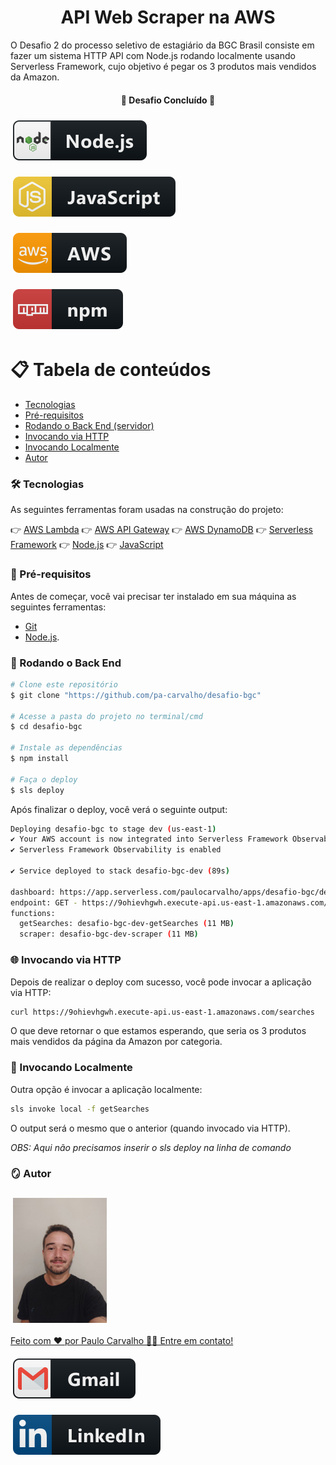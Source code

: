 <h1 align="center">
  API Web Scraper na AWS
</h1>

 O Desafio 2 do processo seletivo de estagiário da BGC Brasil consiste em fazer um sistema HTTP API com Node.js rodando localmente usando Serverless Framework, cujo objetivo é pegar os 3 produtos mais vendidos da Amazon.

<h4 align="center">
  🚧 Desafio Concluído 🚧
</h4>

<p align="left">
    <a href="https://nodejs.org/en">
        <img src="svg/nodejs.svg" alt="nodejs" style="vertical-align:top; margin:6px 4px">
    </a> 
</p>

<p align="left">
    <a href="https://developer.mozilla.org/pt-BR/docs/Web/JavaScript">
        <img src="svg/js.svg" alt="js" style="vertical-align:top; margin:6px 4px">
    </a>
</p>

<p align="left">   
    <a href="https://aws.amazon.com/pt/">
        <img src="svg/aws.svg" alt="aws" style="vertical-align:top; margin:6px 4px">
    </a>
</p>

<p align="left">    
    <a href="https://www.npmjs.com/">
        <img src="svg/npm.svg" alt="npm" style="vertical-align:top; margin:6px 4px">
    </a>
</p>

📋 Tabela de conteúdos
=================
<!--ts-->
   * [Tecnologias](#🛠-tecnologias)
   * [Pré-requisitos](#📌-pré-requisitos)
   * [Rodando o Back End (servidor)](#🎲-rodando-o-back-end)
   * [Invocando via HTTP](#🌐-invocando-via-http)
   * [Invocando Localmente](#📍-invocando-localmente)
   * [Autor](#🪞-autor)
<!--te-->

### 🛠 Tecnologias

As seguintes ferramentas foram usadas na construção do projeto:

👉 [AWS Lambda](https://aws.amazon.com/pt/lambda/)
👉 [AWS API Gateway](https://aws.amazon.com/pt/api-gateway/)
👉 [AWS DynamoDB](https://aws.amazon.com/pt/dynamodb/)
👉 [Serverless Framework](https://www.serverless.com/)
👉 [Node.js](https://nodejs.org/en/)
👉 [JavaScript](https://developer.mozilla.org/pt-BR/docs/Web/JavaScript)

### 📌 Pré-requisitos

Antes de começar, você vai precisar ter instalado em sua máquina as seguintes ferramentas:

* [Git](https://git-scm.com)
* [Node.js](https://nodejs.org/en/).

### 🎲 Rodando o Back End

```bash
# Clone este repositório
$ git clone "https://github.com/pa-carvalho/desafio-bgc"

# Acesse a pasta do projeto no terminal/cmd
$ cd desafio-bgc

# Instale as dependências
$ npm install

# Faça o deploy
$ sls deploy
```

Após finalizar o deploy, você verá o seguinte output:

```bash
Deploying desafio-bgc to stage dev (us-east-1)
✔ Your AWS account is now integrated into Serverless Framework Observability
✔ Serverless Framework Observability is enabled

✔ Service deployed to stack desafio-bgc-dev (89s)

dashboard: https://app.serverless.com/paulocarvalho/apps/desafio-bgc/desafio-bgc/dev/us-east-1
endpoint: GET - https://9ohievhgwh.execute-api.us-east-1.amazonaws.com/searches
functions:
  getSearches: desafio-bgc-dev-getSearches (11 MB)
  scraper: desafio-bgc-dev-scraper (11 MB)
```

### 🌐 Invocando via HTTP

Depois de realizar o deploy com sucesso, você pode invocar a aplicação via HTTP:

```bash
curl https://9ohievhgwh.execute-api.us-east-1.amazonaws.com/searches
```

O que deve retornar o que estamos esperando, que seria os 3 produtos mais vendidos da página da Amazon por categoria.

### 📍 Invocando Localmente

Outra opção é invocar a aplicação localmente:

```bash
sls invoke local -f getSearches
```

O output será o mesmo que o anterior (quando invocado via HTTP).

_OBS: Aqui não precisamos inserir o sls deploy na linha de comando_

### 🪞 Autor

<p align="left">
    <a href="#">
        <img src="svg/foto_perfil.jpeg" width="150" height="200" alt="Foto" style="vertical-align:top; margin:6px 4px">
</p>

Feito com ❤️ por Paulo Carvalho 👋🏽 Entre em contato!

<p align="left">
    <a href="mailto:paulocarvalho@poli.ufrj.br">
        <img src="svg/gmail.svg" alt="gmail" style="vertical-align:top; margin:6px 4px">
    </a>
</p>

 <p align="left">   
    <a href="https://www.linkedin.com/in/paulo-carvalho-a893a017b/">
        <img src="svg/linkedin.svg" alt="linkedin" style="vertical-align:top; margin:6px 4px">
    </a>
</p>